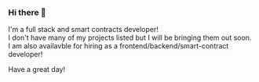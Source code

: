 ### Hi there 👋  
I'm a full stack and smart contracts developer!  
I don't have many of my projects listed but I will be bringing them out soon.  
I am also availavble for hiring as a frontend/backend/smart-contract developer!  
  
Have a great day!
